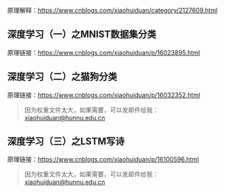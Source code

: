 原理解释：https://www.cnblogs.com/xiaohuiduan/category/2127609.html

## 深度学习（一）之MNIST数据集分类

原理链接：https://www.cnblogs.com/xiaohuiduan/p/16023895.html

## 深度学习（二）之猫狗分类

原理链接：https://www.cnblogs.com/xiaohuiduan/p/16032352.html
> 因为权重文件太大，如果需要，可以发邮件给我：xiaohuiduan@hunnu.edu.cn

## 深度学习（三）之LSTM写诗 

原理链接：https://www.cnblogs.com/xiaohuiduan/p/16100596.html
> 因为权重文件太大，如果需要，可以发邮件给我：xiaohuiduan@hunnu.edu.cn
